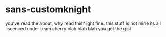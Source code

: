 # sans-customknight
you've read the about, why read this?
ight fine. this stuff is not mine its all liscenced under team cherry blah blah blah you get the gist
